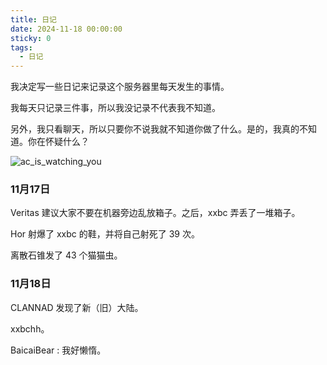 ```yaml
---
title: 日记
date: 2024-11-18 00:00:00
sticky: 0
tags:
  - 日记
---
```


我决定写一些日记来记录这个服务器里每天发生的事情。

我每天只记录三件事，所以我没记录不代表我不知道。

另外，我只看聊天，所以只要你不说我就不知道你做了什么。是的，我真的不知道。你在怀疑什么？

![ac_is_watching_you](/images/post_img/ac.jpg)

### 11月17日

Veritas 建议大家不要在机器旁边乱放箱子。之后，xxbc 弄丢了一堆箱子。

Hor 射爆了 xxbc 的鞋，并将自己射死了 39 次。

离散石锥发了 43 个猫猫虫。

### 11月18日

CLANNAD 发现了新（旧）大陆。

xxbchh。

BaicaiBear : 我好懒惰。
